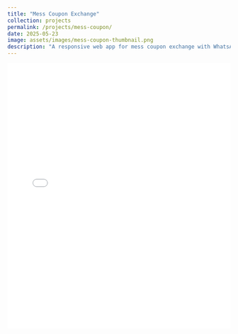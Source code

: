 ```yaml
---
title: "Mess Coupon Exchange"
collection: projects
permalink: /projects/mess-coupon/
date: 2025-05-23
image: assets/images/mess-coupon-thumbnail.png
description: "A responsive web app for mess coupon exchange with WhatsApp integration."
---
```


<iframe src="/assets/projects/mess-coupon/index.html" width="100%" height="600px" frameborder="0"></iframe>
